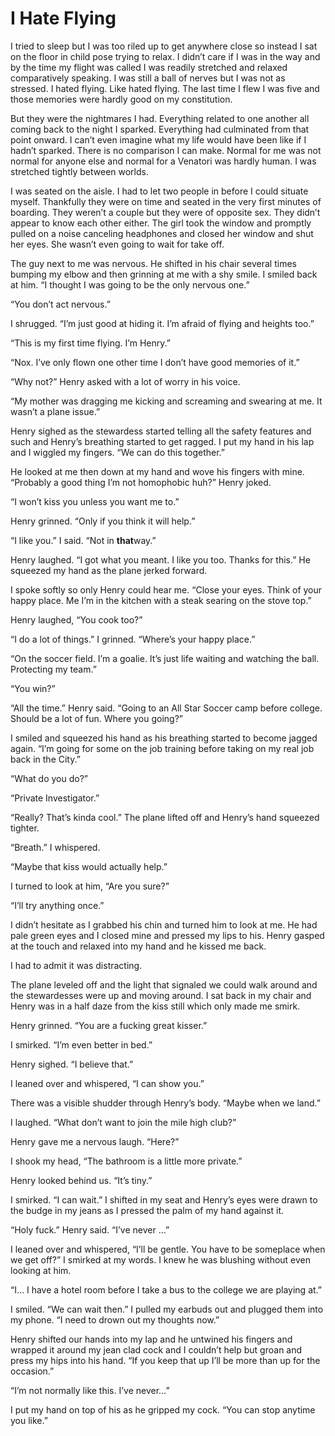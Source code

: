 # I Hate Flying

I tried to sleep but I was too riled up to get anywhere close so instead I sat on the floor in child pose trying to relax. I didn’t care if I was in the way and by the time my flight was called I was readily stretched and relaxed comparatively speaking. I was still a ball of nerves but I was not as stressed. I hated flying. Like hated flying. The last time I flew I was five and those memories were hardly good on my constitution.

But they were the nightmares I had. Everything related to one another all coming back to the night I sparked. Everything had culminated from that point onward. I can’t even imagine what my life would have been like if I hadn’t sparked. There is no comparison I can make. Normal for me was not normal for anyone else and normal for a Venatori was hardly human. I was stretched tightly between worlds.

I was seated on the aisle. I had to let two people in before I could situate myself. Thankfully they were on time and seated in the very first minutes of boarding. They weren’t a couple but they were of opposite sex. They didn’t appear to know each other either. The girl took the window and promptly pulled on a noise canceling headphones and closed her window and shut her eyes. She wasn’t even going to wait for take off.

The guy next to me was nervous. He shifted in his chair several times bumping my elbow and then grinning at me with a shy smile. I smiled back at him. “I thought I was going to be the only nervous one.”

“You don’t act nervous.”

I shrugged. “I’m just good at hiding it. I’m afraid of flying and heights too.”

“This is my first time flying. I’m Henry.”

“Nox. I’ve only flown one other time I don’t have good memories of it.”

“Why not?” Henry asked with a lot of worry in his voice.

“My mother was dragging me kicking and screaming and swearing at me. It wasn’t a plane issue.”

Henry sighed as the stewardess started telling all the safety features and such and Henry’s breathing started to get ragged. I put my hand in his lap and I wiggled my fingers. “We can do this together.”

He looked at me then down at my hand and wove his fingers with mine. “Probably a good thing I’m not homophobic huh?” Henry joked.

“I won’t kiss you unless you want me to.”

Henry grinned. “Only if you think it will help.”

“I like you.” I said. “Not in **that**way.”

Henry laughed. “I got what you meant. I like you too. Thanks for this.” He squeezed my hand as the plane jerked forward.

I spoke softly so only Henry could hear me. “Close your eyes. Think of your happy place. Me I’m in the kitchen with a steak searing on the stove top.”

Henry laughed, “You cook too?”

“I do a lot of things.” I grinned. “Where’s your happy place.”

“On the soccer field. I’m a goalie. It’s just life waiting and watching the ball. Protecting my team.”

“You win?”

“All the time.” Henry said. “Going to an All Star Soccer camp before college. Should be a lot of fun. Where you going?”

I smiled and squeezed his hand as his breathing started to become jagged again. “I’m going for some on the job training before taking on my real job back in the City.”

“What do you do?”

“Private Investigator.”

“Really? That’s kinda cool.” The plane lifted off and Henry’s hand squeezed tighter.

“Breath.” I whispered.

“Maybe that kiss would actually help.”

I turned to look at him, “Are you sure?”

“I’ll try anything once.”

I didn’t hesitate as I grabbed his chin and turned him to look at me. He had pale green eyes and I closed mine and pressed my lips to his. Henry gasped at the touch and relaxed into my hand and he kissed me back.

I had to admit it was distracting.

The plane leveled off and the light that signaled we could walk around and the stewardesses were up and moving around. I sat back in my chair and Henry was in a half daze from the kiss still which only made me smirk.

Henry grinned. “You are a fucking great kisser.”

I smirked. “I’m even better in bed.”

Henry sighed. “I believe that.”

I leaned over and whispered, “I can show you.”

There was a visible shudder through Henry’s body. “Maybe when we land.”

I laughed. “What don’t want to join the mile high club?”

Henry gave me a nervous laugh. “Here?”

I shook my head, “The bathroom is a little more private.”

Henry looked behind us. “It’s tiny.”

I smirked. “I can wait.” I shifted in my seat and Henry’s eyes were drawn to the budge in my jeans as I pressed the palm of my hand against it.

“Holy fuck.” Henry said. “I’ve never …”

I leaned over and whispered, “I’ll be gentle. You have to be someplace when we get off?” I smirked at my words. I knew he was blushing without even looking at him.

“I… I have a hotel room before I take a bus to the college we are playing at.”

I smiled. “We can wait then.” I pulled my earbuds out and plugged them into my phone. “I need to drown out my thoughts now.”

Henry shifted our hands into my lap and he untwined his fingers and wrapped it around my jean clad cock and I couldn’t help but groan and press my hips into his hand. “If you keep that up I’ll be more than up for the occasion.”

“I’m not normally like this. I’ve never…”

I put my hand on top of his as he gripped my cock. “You can stop anytime you like.”

